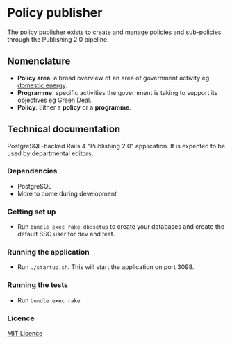 # Policy publisher

The policy publisher exists to create and manage policies and sub-policies
through the Publishing 2.0 pipeline.

## Nomenclature

- **Policy area**: a broad overview of an area of government activity eg [domestic energy](https://www.gov.uk/government/policies/helping-households-to-cut-their-energy-bills).
- **Programme**: specific activities the government is taking to support its objectives eg [Green Deal](https://www.gov.uk/government/policies/helping-households-to-cut-their-energy-bills/supporting-pages/green-deal).
- **Policy**: Either a **policy** or a **programme**.

## Technical documentation

PostgreSQL-backed Rails 4 "Publishing 2.0" application.  It is
expected to be used by departmental editors.

### Dependencies

- PostgreSQL
- More to come during development

### Getting set up

- Run `bundle exec rake db:setup` to create your databases
  and create the default SSO user for dev and test.

### Running the application

- Run `./startup.sh`.  This will start the application on port 3098.

### Running the tests
- Run `bundle exec rake`

### Licence

[MIT Licence](LICENCE.txt)
